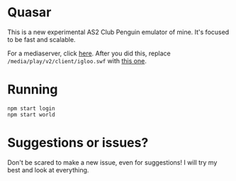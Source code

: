 # Quasar

This is a new experimental AS2 Club Penguin emulator of mine. It's focused to be fast and scalable.

For a mediaserver, click [here](https://solero.github.io/tutorial/legacy/windows#setup-media-server). After you did this, replace `/media/play/v2/client/igloo.swf` with [this one](https://solero.me/uploads/default/original/1X/ea48e66c4290fdff2bc6478264acd3dadf3ea844.swf).

# Running

```
npm start login
npm start world
```

# Suggestions or issues?

Don't be scared to make a new issue, even for suggestions! I will try my best and look at everything.
